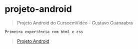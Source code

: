 # projeto-android

> Projeto Android do CursoemVideo - Gustavo Guanaabra

```
Primeira experiência com html e css
```

><a href="https://mariodemartini.github.io/projeto-android/index.html" target="_blank">Projeto Android</a>
